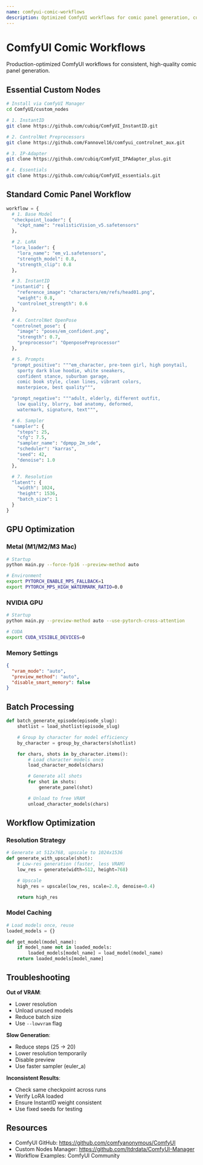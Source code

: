 ```yaml
---
name: comfyui-comic-workflows
description: Optimized ComfyUI workflows for comic panel generation, custom nodes, GPU optimization, and batch processing. Use when setting up ComfyUI workflows, optimizing generation performance, or troubleshooting issues.
---
```


# ComfyUI Comic Workflows

Production-optimized ComfyUI workflows for consistent, high-quality comic panel generation.

## Essential Custom Nodes

```bash
# Install via ComfyUI Manager
cd ComfyUI/custom_nodes

# 1. InstantID
git clone https://github.com/cubiq/ComfyUI_InstantID.git

# 2. ControlNet Preprocessors
git clone https://github.com/Fannovel16/comfyui_controlnet_aux.git

# 3. IP-Adapter
git clone https://github.com/cubiq/ComfyUI_IPAdapter_plus.git

# 4. Essentials
git clone https://github.com/cubiq/ComfyUI_essentials.git
```

## Standard Comic Panel Workflow

```python
workflow = {
  # 1. Base Model
  "checkpoint_loader": {
    "ckpt_name": "realisticVision_v5.safetensors"
  },

  # 2. LoRA
  "lora_loader": {
    "lora_name": "em_v1.safetensors",
    "strength_model": 0.8,
    "strength_clip": 0.8
  },

  # 3. InstantID
  "instantid": {
    "reference_image": "characters/em/refs/head01.png",
    "weight": 0.8,
    "controlnet_strength": 0.6
  },

  # 4. ControlNet OpenPose
  "controlnet_pose": {
    "image": "poses/em_confident.png",
    "strength": 0.7,
    "preprocessor": "OpenposePreprocessor"
  },

  # 5. Prompts
  "prompt_positive": """em_character, pre-teen girl, high ponytail,
    sporty dark blue hoodie, white sneakers,
    confident stance, suburban garage,
    comic book style, clean lines, vibrant colors,
    masterpiece, best quality""",

  "prompt_negative": """adult, elderly, different outfit,
    low quality, blurry, bad anatomy, deformed,
    watermark, signature, text""",

  # 6. Sampler
  "sampler": {
    "steps": 25,
    "cfg": 7.5,
    "sampler_name": "dpmpp_2m_sde",
    "scheduler": "karras",
    "seed": 42,
    "denoise": 1.0
  },

  # 7. Resolution
  "latent": {
    "width": 1024,
    "height": 1536,
    "batch_size": 1
  }
}
```

## GPU Optimization

### Metal (M1/M2/M3 Mac)

```bash
# Startup
python main.py --force-fp16 --preview-method auto

# Environment
export PYTORCH_ENABLE_MPS_FALLBACK=1
export PYTORCH_MPS_HIGH_WATERMARK_RATIO=0.0
```

### NVIDIA GPU

```bash
# Startup
python main.py --preview-method auto --use-pytorch-cross-attention

# CUDA
export CUDA_VISIBLE_DEVICES=0
```

### Memory Settings

```json
{
  "vram_mode": "auto",
  "preview_method": "auto",
  "disable_smart_memory": false
}
```

## Batch Processing

```python
def batch_generate_episode(episode_slug):
    shotlist = load_shotlist(episode_slug)

    # Group by character for model efficiency
    by_character = group_by_characters(shotlist)

    for chars, shots in by_character.items():
        # Load character models once
        load_character_models(chars)

        # Generate all shots
        for shot in shots:
            generate_panel(shot)

        # Unload to free VRAM
        unload_character_models(chars)
```

## Workflow Optimization

### Resolution Strategy

```python
# Generate at 512x768, upscale to 1024x1536
def generate_with_upscale(shot):
    # Low-res generation (faster, less VRAM)
    low_res = generate(width=512, height=768)

    # Upscale
    high_res = upscale(low_res, scale=2.0, denoise=0.4)

    return high_res
```

### Model Caching

```python
# Load models once, reuse
loaded_models = {}

def get_model(model_name):
    if model_name not in loaded_models:
        loaded_models[model_name] = load_model(model_name)
    return loaded_models[model_name]
```

## Troubleshooting

**Out of VRAM**:
- Lower resolution
- Unload unused models
- Reduce batch size
- Use `--lowvram` flag

**Slow Generation**:
- Reduce steps (25 → 20)
- Lower resolution temporarily
- Disable preview
- Use faster sampler (euler_a)

**Inconsistent Results**:
- Check same checkpoint across runs
- Verify LoRA loaded
- Ensure InstantID weight consistent
- Use fixed seeds for testing

## Resources

- ComfyUI GitHub: https://github.com/comfyanonymous/ComfyUI
- Custom Nodes Manager: https://github.com/ltdrdata/ComfyUI-Manager
- Workflow Examples: ComfyUI Community
